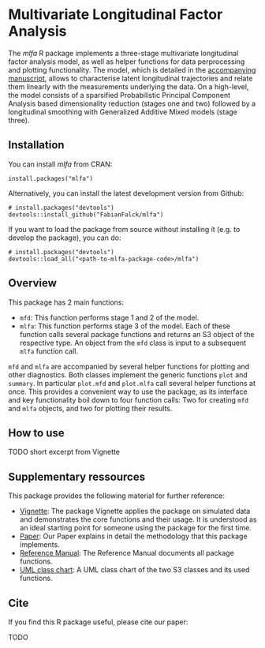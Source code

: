 # Multivariate Longitudinal Factor Analysis

The *mlfa* R package implements a three-stage multivariate longitudinal factor analysis model, as well as helper functions for data perprocessing and plotting functionality. The model, which is detailed in the [accompanying manuscript](TODO), allows to characterise latent longitudinal trajectories and relate them linearly with the measurements underlying the data. On a high-level, the model consists of a sparsified Probabilistic Principal Component Analysis based dimensionality reduction (stages one and two) followed by a longitudinal smoothing with Generalized Additive Mixed models (stage three).

## Installation

You can install *mlfa* from CRAN: 

```
install.packages("mlfa")
```

Alternatively, you can install the latest development version from Github: 

```
# install.packages("devtools")
devtools::install_github("FabianFalck/mlfa")
```

If you want to load the package from source without installing it (e.g. to develop the package), you can do:

```
# install.packages("devtools")
devtools::load_all("<path-to-mlfa-package-code>/mlfa")
```

## Overview

This package has 2 main functions: 
* `mfd`: This function performs stage 1 and 2 of the model. 
* `mlfa`: This function performs stage 3 of the model.
Each of these function calls several package functions and returns an S3 object of the respective type. An object from the `mfd` class is input to a subsequent `mlfa` function call.

`mfd` and `mlfa` are accompanied by several helper functions for plotting and other diagnostics. Both classes implement the generic functions `plot` and `summary`. In particular `plot.mfd` and `plot.mlfa` call several helper functions at once. This provides a convenient way to use the package, as its interface and key functionality boil down to four function calls: Two for creating `mfd` and `mlfa` objects, and two for plotting their results.

## How to use

TODO short excerpt from Vignette

## Supplementary ressources

This package provides the following material for further reference: 

* [Vignette](TODO): The package Vignette applies the package on simulated data and demonstrates the core functions and their usage. It is understood as an ideal starting point for someone using the package for the first time.
* [Paper](TODO): Our Paper explains in detail the methodology that this package implements. 
* [Reference Manual](TODO): The Reference Manual documents all package functions. 
* [UML class chart](TODO): A UML class chart of the two S3 classes and its used functions.

## Cite

If you find this R package useful, please cite our paper: 

TODO 